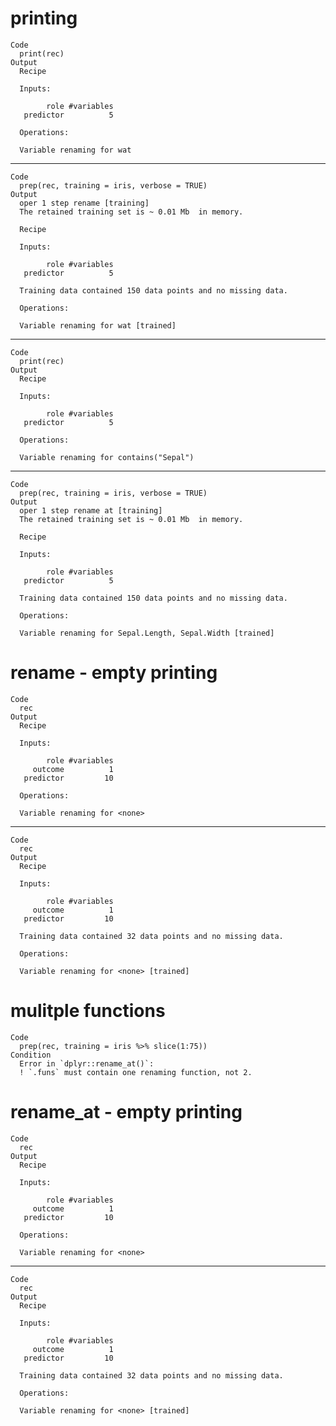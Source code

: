 # printing

    Code
      print(rec)
    Output
      Recipe
      
      Inputs:
      
            role #variables
       predictor          5
      
      Operations:
      
      Variable renaming for wat

---

    Code
      prep(rec, training = iris, verbose = TRUE)
    Output
      oper 1 step rename [training] 
      The retained training set is ~ 0.01 Mb  in memory.
      
      Recipe
      
      Inputs:
      
            role #variables
       predictor          5
      
      Training data contained 150 data points and no missing data.
      
      Operations:
      
      Variable renaming for wat [trained]

---

    Code
      print(rec)
    Output
      Recipe
      
      Inputs:
      
            role #variables
       predictor          5
      
      Operations:
      
      Variable renaming for contains("Sepal")

---

    Code
      prep(rec, training = iris, verbose = TRUE)
    Output
      oper 1 step rename at [training] 
      The retained training set is ~ 0.01 Mb  in memory.
      
      Recipe
      
      Inputs:
      
            role #variables
       predictor          5
      
      Training data contained 150 data points and no missing data.
      
      Operations:
      
      Variable renaming for Sepal.Length, Sepal.Width [trained]

# rename - empty printing

    Code
      rec
    Output
      Recipe
      
      Inputs:
      
            role #variables
         outcome          1
       predictor         10
      
      Operations:
      
      Variable renaming for <none>

---

    Code
      rec
    Output
      Recipe
      
      Inputs:
      
            role #variables
         outcome          1
       predictor         10
      
      Training data contained 32 data points and no missing data.
      
      Operations:
      
      Variable renaming for <none> [trained]

# mulitple functions

    Code
      prep(rec, training = iris %>% slice(1:75))
    Condition
      Error in `dplyr::rename_at()`:
      ! `.funs` must contain one renaming function, not 2.

# rename_at - empty printing

    Code
      rec
    Output
      Recipe
      
      Inputs:
      
            role #variables
         outcome          1
       predictor         10
      
      Operations:
      
      Variable renaming for <none>

---

    Code
      rec
    Output
      Recipe
      
      Inputs:
      
            role #variables
         outcome          1
       predictor         10
      
      Training data contained 32 data points and no missing data.
      
      Operations:
      
      Variable renaming for <none> [trained]

